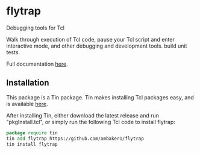 # flytrap
Debugging tools for Tcl

Walk through execution of Tcl code, pause your Tcl script and enter interactive mode, and other debugging and development tools. build unit tests.

Full documentation [here](doc/flytrap.pdf).
 
## Installation
This package is a Tin package. Tin makes installing Tcl packages easy, and is available [here](https://github.com/ambaker1/Tin).

After installing Tin, either download the latest release and run "pkgInstall.tcl", or simply run the following Tcl code to install flytrap:
```tcl
package require tin
tin add flytrap https://github.com/ambaker1/flytrap
tin install flytrap
```
